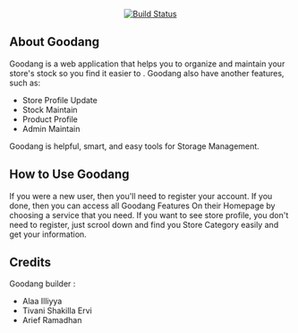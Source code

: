
<p align="center">
<a href="https://github.com/Ardhan12/PPL2"><img src="https://i.imgur.com/OOxv21h.png" alt="Build Status"></a>
</p>

## About Goodang

Goodang is a web application that helps you to organize and maintain your store's stock so you find it easier to . Goodang also have another features, such as:

- Store Profile Update
- Stock Maintain
- Product Profile
- Admin Maintain

Goodang is helpful, smart, and easy tools for Storage Management.

## How to Use Goodang

If you were a new user, then you'll need to register your account. If you done, then you can access all Goodang Features On their Homepage by choosing a service that you need.
If you want to see store profile, you don't need to register, just scrool down and find you Store Category easily and get your information.


## Credits

Goodang builder :
- Alaa Illiyya
- Tivani Shakilla Ervi
- Arief Ramadhan

